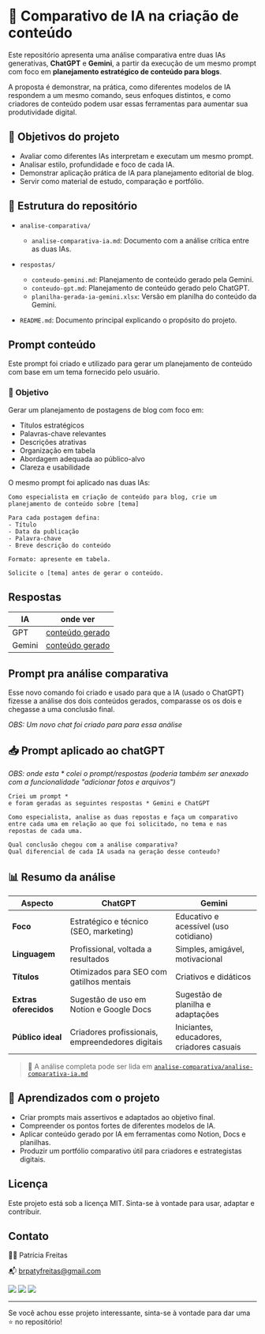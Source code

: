 # 🤖 Comparativo de IA na criação de conteúdo

Este repositório apresenta uma análise comparativa entre duas IAs generativas, **ChatGPT** e **Gemini**, a partir da execução de um mesmo prompt com foco em **planejamento estratégico de conteúdo para blogs**.

A proposta é demonstrar, na prática, como diferentes modelos de IA respondem a um mesmo comando, seus enfoques distintos, e como criadores de conteúdo podem usar essas ferramentas para aumentar sua produtividade digital.


## 🎯 Objetivos do projeto

- Avaliar como diferentes IAs interpretam e executam um mesmo prompt.
- Analisar estilo, profundidade e foco de cada IA.
- Demonstrar aplicação prática de IA para planejamento editorial de blog.
- Servir como material de estudo, comparação e portfólio.


## 🧩 Estrutura do repositório

- `analise-comparativa/`
  - `analise-comparativa-ia.md`: Documento com a análise crítica entre as duas IAs.
  
- `respostas/`
  - `conteudo-gemini.md`: Planejamento de conteúdo gerado pela Gemini.
  - `conteudo-gpt.md`: Planejamento de conteúdo gerado pelo ChatGPT.
  - `planilha-gerada-ia-gemini.xlsx`: Versão em planilha do conteúdo da Gemini.

- `README.md`: Documento principal explicando o propósito do projeto.


##  Prompt conteúdo


Este prompt foi criado e utilizado para gerar um planejamento de conteúdo com base em um tema fornecido pelo usuário. 

### 🎯 Objetivo

Gerar um planejamento de postagens de blog com foco em:

- Títulos estratégicos
- Palavras-chave relevantes
- Descrições atrativas
- Organização em tabela
- Abordagem adequada ao público-alvo
- Clareza e usabilidade

O mesmo prompt foi aplicado nas duas IAs:

```
Como especialista em criação de conteúdo para blog, crie um planejamento de conteúdo sobre [tema]

Para cada postagem defina:
- Título
- Data da publicação
- Palavra-chave
- Breve descrição do conteúdo

Formato: apresente em tabela. 

Solicite o [tema] antes de gerar o conteúdo.
```

## Respostas

| IA |  onde ver|
|---|---|
| GPT|  [conteúdo gerado](./respostas/conteudo-gpt.md)|
| Gemini| [conteúdo gerado](./respostas/conteudo-gpt.md)|


## Prompt pra análise comparativa

Esse novo comando foi criado e usado para que a IA (usado o ChatGPT) fizesse a análise dos dois conteúdos gerados, comparasse os os dois e chegasse a uma conclusão final.

*OBS: Um novo chat foi criado para para essa análise*

## 📥 Prompt aplicado ao chatGPT 

*OBS: onde esta * colei o prompt/respostas (poderia também ser anexado com a funcionalidade "adicionar fotos e arquivos")*

```
Criei um prompt *
e foram geradas as seguintes respostas * Gemini e ChatGPT

Como especialista, analise as duas repostas e faça um comparativo entre cada uma em relação ao que foi solicitado, no tema e nas repostas de cada uma. 

Qual conclusão chegou com a análise comparativa?
Qual diferencial de cada IA usada na geração desse conteudo?

```


## 📊 Resumo da análise 


| Aspecto                      | ChatGPT                                         | Gemini                                                |
|-----------------------------|--------------------------------------------------|--------------------------------------------------------|
| **Foco**                    | Estratégico e técnico (SEO, marketing)           | Educativo e acessível (uso cotidiano)                 |
| **Linguagem**               | Profissional, voltada a resultados               | Simples, amigável, motivacional                       |
| **Títulos**                 | Otimizados para SEO com gatilhos mentais         | Criativos e didáticos                                 |
| **Extras oferecidos**       | Sugestão de uso em Notion e Google Docs          | Sugestão de planilha e adaptações                     |
| **Público ideal**           | Criadores profissionais, empreendedores digitais | Iniciantes, educadores, criadores casuais             |

> 📄 A análise completa pode ser lida em [`analise-comparativa/analise-comparativa-ia.md`](./analise-compartiva/analise-comparativa-ia.md)


## 🧠 Aprendizados com o projeto

- Criar prompts mais assertivos e adaptados ao objetivo final.
- Compreender os pontos fortes de diferentes modelos de IA.
- Aplicar conteúdo gerado por IA em ferramentas como Notion, Docs e planilhas.
- Produzir um portfólio comparativo útil para criadores e estrategistas digitais.


## Licença

Este projeto está sob a licença MIT. Sinta-se à vontade para usar, adaptar e contribuir.

## Contato

👩‍💻 Patrícia Freitas

📬 brpatyfreitas@gmail.com
<div>
  <a href="https://www.linkedin.com/in/patyfreitasbr"><img src="https://img.shields.io/badge/LinkedIn-0077B5?style=for-the-badge&logo=linkedin&logoColor=white" target="_blank"></a></>
  <a href="https://www.instagram.com/patyfreitasbr"><img src="https://img.shields.io/badge/Instagram-E4405F?style=for-the-badge&logo=instagram&logoColor=white" target="_blank"></a></>
 <a href="https://www.youtube.com/@patyfreitasbr"><img src="https://img.shields.io/badge/YouTube-FF0000?style=for-the-badge&logo=youtube&logoColor=white" target="_blank"></a></>
</div> 

---
Se você achou esse projeto interessante, sinta-se à vontade para dar uma ⭐ no repositório!

